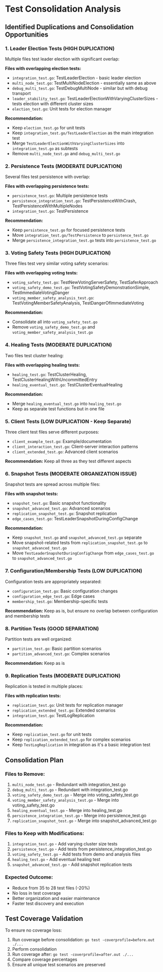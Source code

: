 # Test Consolidation Analysis

## Identified Duplications and Consolidation Opportunities

### 1. Leader Election Tests (HIGH DUPLICATION)
Multiple files test leader election with significant overlap:

**Files with overlapping election tests:**
- `integration_test.go`: TestLeaderElection - basic leader election
- `multi_node_test.go`: TestMultiNodeElection - essentially same as above
- `debug_multi_test.go`: TestDebugMultiNode - similar but with debug transport
- `leader_stability_test.go`: TestLeaderElectionWithVaryingClusterSizes - tests election with different cluster sizes
- `election_test.go`: Unit tests for election manager

**Recommendation:** 
- Keep `election_test.go` for unit tests
- Keep `integration_test.go/TestLeaderElection` as the main integration test
- Merge `TestLeaderElectionWithVaryingClusterSizes` into `integration_test.go` as subtests
- Remove `multi_node_test.go` and `debug_multi_test.go`

### 2. Persistence Tests (MODERATE DUPLICATION)
Several files test persistence with overlap:

**Files with overlapping persistence tests:**
- `persistence_test.go`: Multiple persistence tests
- `persistence_integration_test.go`: TestPersistenceWithCrash, TestPersistenceWithMultipleNodes
- `integration_test.go`: TestPersistence

**Recommendation:**
- Keep `persistence_test.go` for focused persistence tests
- Move `integration_test.go/TestPersistence` to `persistence_test.go`
- Merge `persistence_integration_test.go` tests into `persistence_test.go`

### 3. Voting Safety Tests (HIGH DUPLICATION)
Three files test very similar voting safety scenarios:

**Files with overlapping voting tests:**
- `voting_safety_test.go`: TestNewVotingServerSafety, TestSaferApproach
- `voting_safety_demo_test.go`: TestVotingSafetyDemonstrationSimple, TestImmediateVotingDanger
- `voting_member_safety_analysis_test.go`: TestVotingMemberSafetyAnalysis, TestDangerOfImmediateVoting

**Recommendation:**
- Consolidate all into `voting_safety_test.go`
- Remove `voting_safety_demo_test.go` and `voting_member_safety_analysis_test.go`

### 4. Healing Tests (MODERATE DUPLICATION)
Two files test cluster healing:

**Files with overlapping healing tests:**
- `healing_test.go`: TestClusterHealing, TestClusterHealingWithUncommittedEntry
- `healing_eventual_test.go`: TestClusterEventualHealing

**Recommendation:**
- Merge `healing_eventual_test.go` into `healing_test.go`
- Keep as separate test functions but in one file

### 5. Client Tests (LOW DUPLICATION - Keep Separate)
Three client test files serve different purposes:
- `client_example_test.go`: Example/documentation
- `client_interaction_test.go`: Client-server interaction patterns
- `client_extended_test.go`: Advanced client scenarios

**Recommendation:** Keep all three as they test different aspects

### 6. Snapshot Tests (MODERATE ORGANIZATION ISSUE)
Snapshot tests are spread across multiple files:

**Files with snapshot tests:**
- `snapshot_test.go`: Basic snapshot functionality
- `snapshot_advanced_test.go`: Advanced scenarios
- `replication_snapshot_test.go`: Snapshot replication
- `edge_cases_test.go`: TestLeaderSnapshotDuringConfigChange

**Recommendation:**
- Keep `snapshot_test.go` and `snapshot_advanced_test.go` separate
- Move snapshot-related tests from `replication_snapshot_test.go` to `snapshot_advanced_test.go`
- Move `TestLeaderSnapshotDuringConfigChange` from `edge_cases_test.go` to `snapshot_advanced_test.go`

### 7. Configuration/Membership Tests (LOW DUPLICATION)
Configuration tests are appropriately separated:
- `configuration_test.go`: Basic configuration changes
- `configuration_edge_test.go`: Edge cases
- `membership_test.go`: Membership-specific tests

**Recommendation:** Keep as is, but ensure no overlap between configuration and membership tests

### 8. Partition Tests (GOOD SEPARATION)
Partition tests are well organized:
- `partition_test.go`: Basic partition scenarios
- `partition_advanced_test.go`: Complex scenarios

**Recommendation:** Keep as is

### 9. Replication Tests (MODERATE DUPLICATION)
Replication is tested in multiple places:

**Files with replication tests:**
- `replication_test.go`: Unit tests for replication manager
- `replication_extended_test.go`: Extended scenarios
- `integration_test.go`: TestLogReplication

**Recommendation:**
- Keep `replication_test.go` for unit tests
- Keep `replication_extended_test.go` for complex scenarios
- Keep `TestLogReplication` in integration as it's a basic integration test

## Consolidation Plan

### Files to Remove:
1. `multi_node_test.go` - Redundant with integration_test.go
2. `debug_multi_test.go` - Redundant with integration_test.go
3. `voting_safety_demo_test.go` - Merge into voting_safety_test.go
4. `voting_member_safety_analysis_test.go` - Merge into voting_safety_test.go
5. `healing_eventual_test.go` - Merge into healing_test.go
6. `persistence_integration_test.go` - Merge into persistence_test.go
7. `replication_snapshot_test.go` - Merge into snapshot_advanced_test.go

### Files to Keep with Modifications:
1. `integration_test.go` - Add varying cluster size tests
2. `persistence_test.go` - Add tests from persistence_integration_test.go
3. `voting_safety_test.go` - Add tests from demo and analysis files
4. `healing_test.go` - Add eventual healing test
5. `snapshot_advanced_test.go` - Add snapshot replication tests

### Expected Outcome:
- Reduce from 35 to 28 test files (-20%)
- No loss in test coverage
- Better organization and easier maintenance
- Faster test discovery and execution

## Test Coverage Validation

To ensure no coverage loss:
1. Run coverage before consolidation: `go test -coverprofile=before.out ./...`
2. Perform consolidation
3. Run coverage after: `go test -coverprofile=after.out ./...`
4. Compare coverage percentages
5. Ensure all unique test scenarios are preserved